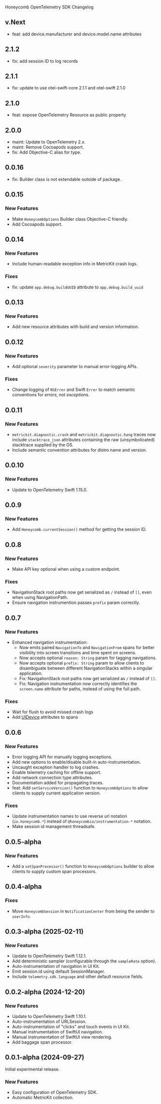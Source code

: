 Honeycomb OpenTelemetry SDK Changelog

## v.Next

* feat: add device.manufacturer and device.model.name attributes

## 2.1.2

* fix: add session ID to log records

## 2.1.1

* fix: update to use otel-swift-core 2.1.1 and otel-swift 2.1.0

## 2.1.0

* feat: expose OpenTelemetry Resource as public property

## 2.0.0

* maint: Update to OpenTelemetry 2.x.
* maint: Remove Cocoapods support.
* fix: Add Objective-C alias for type.

## 0.0.16

* fix: Builder class is not extendable outside of package.

## 0.0.15

### New Features

* Make `HoneycombOptions` Builder class Objective-C friendly.
* Add Cocoapods support.

## 0.0.14

### New Features

* Include human-readable exception info in MetricKit crash logs.

### Fixes

* fix: update `app.debug.buildUUID` attribute to `app.debug.build_uuid`

## 0.0.13

### New Features

* Add new resource attributes with build and version information.

## 0.0.12

### New Features

* Add optional `severity` parameter to manual error-logging APIs.

### Fixes

* Change logging of `NSError` and Swift `Error` to match semantic conventions for _errors_, not _exceptions_.

## 0.0.11

### New Features

* `metrickit.diagnostic.crash` and `metrickit.diagnostic.hang` traces now include `stacktrace_json` attributes containing the raw (unsymbolicated) stacktrace supplied by the OS.
* Include semantic convention attributes for distro name and version.

## 0.0.10

### New Features

* Update to OpenTelemetry Swift 1.15.0.

## 0.0.9

### New Features

* Add `Honeycomb.currentSession()` method for getting the session ID.

## 0.0.8

### New Features

* Make API key optional when using a custom endpoint.

### Fixes

* NavigationStack root paths now get serialized as `/` instead of `[]`, even when using NavigationPath.
* Ensure navigation instrumention passes `prefix` param correctly.

## 0.0.7

### New Features

* Enhanced navigation instrumentation:
  * Now emits paired `NavigationTo` and `NavigationFrom` spans for better visibility into screen transitions and time spent on screens.
  * Now accepts optional `reason: String` param for tagging navigations.
  * Now accepts optional `prefix: String` param to allow clients to disambiguate between different NavigationStacks within a singular application.
  * Fix: NavigationStack root paths now get serialized as `/` instead of `[]`.
  * Fix: Navigation instrumentation now correctly identifies the `screen.name` attribute for paths, instead of using the full path.

### Fixes

* Wait for flush to avoid missed crash logs
* Add [UIDevice](https://developer.apple.com/documentation/uikit/uidevice) attributes to spans

## 0.0.6

### New Features

* Error logging API for manually logging exceptions.
* Add new options to enable/disable built-in auto-instrumentation.
* Uncaught exception handler to log crashes.
* Enable telemetry caching for offline support.
* Add network connection type attributes.
* Documentation added for propagating traces.
* feat: Add `setServiceVersion()` function to `HoneycombOptions` to allow clients to supply current application version.

### Fixes

* Update instrumentation names to use reverse url notation (`io.honeycomb.*`) instead of `@honeycombio/instrumentation-*` notation.
* Make session id management threadsafe.

## 0.0.5-alpha

### New Features

* Add a `setSpanProcessor()` function to `HoneycombOptions` builder to allow clients to supply custom span processors.

## 0.0.4-alpha

### Fixes

* Move `HoneycombSession` in `NotificationCenter` from being the sender to `userInfo`.

## 0.0.3-alpha (2025-02-11)

### New Features

* Update to OpenTelemetry Swift 1.12.1.
* Add deterministic sampler (configurable through the `sampleRate` option).
* Auto-instrumentation of navigation in UI Kit.
* Emit session.id using default SessionManager.
* Include `telemetry.sdk.language` and other default resource fields.

## 0.0.2-alpha (2024-12-20)

### New Features

* Update to OpenTelemetry Swift 1.10.1.
* Auto-instrumentation of URLSession.
* Auto-instrumentation of "clicks" and touch events in UI Kit.
* Manual instrumentation of SwiftUI navigation.
* Manual instrumentation of SwiftUI view rendering.
* Add baggage span processor.

## 0.0.1-alpha (2024-09-27)

Initial experimental release.

### New Features

* Easy configuration of OpenTelemetry SDK.
* Automatic MetricKit collection.
